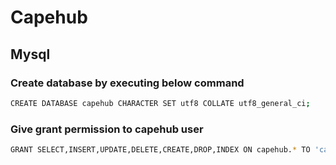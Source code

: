 # Capehub

## Mysql

### Create database by executing below command
```sh
CREATE DATABASE capehub CHARACTER SET utf8 COLLATE utf8_general_ci;
 ```
 
 ### Give grant permission to capehub user
 ```sh
 GRANT SELECT,INSERT,UPDATE,DELETE,CREATE,DROP,INDEX ON capehub.* TO 'capehub'@'localhost' IDENTIFIED BY 'capehub';
 ```